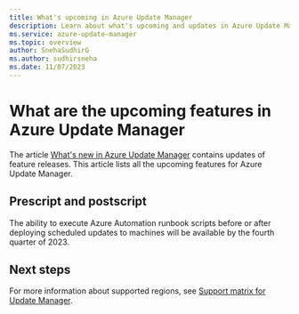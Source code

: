 ```yaml
---
title: What's upcoming in Azure Update Manager
description: Learn about what's upcoming and updates in Azure Update Manager.
ms.service: azure-update-manager
ms.topic: overview
author: SnehaSudhirG
ms.author: sudhirsneha
ms.date: 11/07/2023
---
```


# What are the upcoming features in Azure Update Manager

The article [What's new in Azure Update Manager](whats-new.md) contains updates of feature releases. This article lists all the upcoming features for Azure Update Manager.


## Prescript and postscript

The ability to execute Azure Automation runbook scripts before or after deploying scheduled updates to machines will be available by the fourth quarter of 2023.

## Next steps

For more information about supported regions, see [Support matrix for Update Manager](support-matrix.md).
